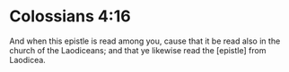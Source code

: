 # Colossians 4:16

And when this epistle is read among you, cause that it be read also in the church of the Laodiceans; and that ye likewise read the [epistle] from Laodicea.